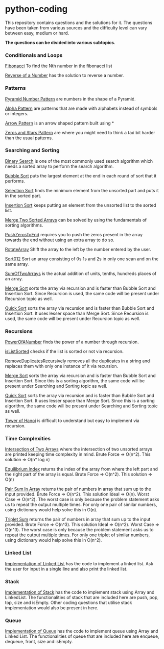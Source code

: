 # python-coding

This repository contains questions and the solutions for it.
The questions have been taken from various sources and the difficulty level can vary between easy, medium or hard.

**The questions can be divided into various subtopics.**

### Conditionals and Loops
[Fibonacci](https://github.com/karanmalh0tra/python-coding/tree/master/NthFibonacciNumber) To find the Nth number in the fibonacci list

[Reverse of a Number](https://github.com/karanmalh0tra/python-coding/tree/master/ReverseOfANumber) has the solution to reverse a number.

### Patterns

[Pyramid Number Pattern](https://github.com/karanmalh0tra/python-coding/tree/master/PyramidNumberPattern) are numbers in the shape of a Pyramid.

[Alpha Pattern](https://github.com/karanmalh0tra/python-coding/blob/master/AlphaPattern) are patterns that are made with alphabets instead of symbols or integers.

[Arrow Pattern](https://github.com/karanmalh0tra/python-coding/tree/master/ArrowPattern) is an arrow shaped pattern built using *

[Zeros and Stars Pattern](https://github.com/karanmalh0tra/python-coding/tree/master/ZerosAndStarsPattern) are where you might need to think a tad bit harder than the usual patterns.

### Searching and Sorting
[Binary Search](https://github.com/karanmalh0tra/python-coding/tree/master/BinarySearch) is one of the most commonly used search algorithm which needs a sorted array to perform the search algorithm.

[Bubble Sort](https://github.com/karanmalh0tra/python-coding/tree/master/BubbleSort) puts the largest element at the end in each round of sort that it performs.

[Selection Sort](https://github.com/karanmalh0tra/python-coding/tree/master/SelectionSort) finds the minimum element from the unsorted part and puts it in the sorted part.

[Insertion Sort](https://github.com/karanmalh0tra/python-coding/tree/master/InsertionSort) keeps putting an element from the unsorted list to the sorted list.

[Merge Two Sorted Arrays](https://github.com/karanmalh0tra/python-coding/tree/master/MergeTwoSortedArrays) can be solved by using the fundamentals of sorting algorithms.

[PushZerosToEnd](https://github.com/karanmalh0tra/python-coding/tree/master/PushZerosToEnd) requires you to push the zeros present in the array towards the end without using an extra array to do so.

[RotateArray](https://github.com/karanmalh0tra/python-coding/tree/master/RotateArray) Shift the array to the left by the number entered by the user.

[Sort012](https://github.com/karanmalh0tra/python-coding/tree/master/Sort012) Sort an array consisting of 0s 1s and 2s in only one scan and on the same array.

[SumOfTwoArrays](https://github.com/karanmalh0tra/python-coding/tree/master/SumOfTwoArrays) is the actual addition of units, tenths, hundreds places of an array.

[Merge Sort](https://github.com/karanmalh0tra/python-coding/tree/master/MergeSort) sorts the array via recursion and is faster than Bubble Sort and Insertion Sort. Since Recursion is used, the same code will be present under Recursion topic as well.

[Quick Sort](https://github.com/karanmalh0tra/python-coding/tree/master/QuickSort) sorts the array via recursion and is faster than Bubble Sort and Insertion Sort. It uses lesser space than Merge Sort. Since Recursion is used, the same code will be present under Recursion topic as well.


### Recursions

[PowerOfANumber](https://github.com/karanmalh0tra/python-coding/tree/master/PowerOfANumber) finds the power of a number through recursion.

[isListSorted](https://github.com/karanmalh0tra/python-coding/tree/master/isListSorted) checks if the list is sorted or not via recursion.

[RemoveDuplicatesRecursively](https://github.com/karanmalh0tra/python-coding/tree/master/RemoveDuplicatesRecursively) removes all the duplicates in a string and replaces them with only one instance of it via recursion.

[Merge Sort](https://github.com/karanmalh0tra/python-coding/tree/master/MergeSort) sorts the array via recursion and is faster than Bubble Sort and Insertion Sort. Since this is a sorting algorithm, the same code will be present under Searching and Sorting topic as well.

[Quick Sort](https://github.com/karanmalh0tra/python-coding/tree/master/QuickSort) sorts the array via recursion and is faster than Bubble Sort and Insertion Sort. It uses lesser space than Merge Sort. Since this is a sorting algorithm, the same code will be present under Searching and Sorting topic as well.

[Tower of Hanoi](https://github.com/karanmalh0tra/python-coding/tree/master/TowerOfHanoi) is difficult to understand but easy to implement via recursion.


### Time Complexities

[Intersection of Two Arrays](https://github.com/karanmalh0tra/python-coding/tree/master/IntersectonOfTwoArrays) where the intersection of two unsorted arrays are printed keeping time complexity in mind. Brute Force => O(n^2). This solution => O(n* log n)

[Equilibrium Index](https://github.com/karanmalh0tra/python-coding/tree/master/ArrayEquilibriumIndex) returns the index of the array from where the left part and the right part of the array is equal. Brute Force => O(n^2). This solution => O(n)

[Pair Sum In Array](https://github.com/karanmalh0tra/python-coding/tree/master/PairSumInArray) returns the pair of numbers in array that sum up to the input provided. Brute Force => O(n^2). This solution Ideal => O(n). Worst Case => O(n^2). The worst case is only because the problem statement asks us to repeat the output multiple times. For only one pair of similar numbers, using dictionary would help solve this in O(n).

[Triplet Sum](https://github.com/karanmalh0tra/python-coding/tree/master/TripletSum) returns the pair of numbers in array that sum up to the input provided. Brute Force => O(n^3). This solution Ideal => O(n^2). Worst Case => O(n^3). The worst case is only because the problem statement asks us to repeat the output multiple times. For only one triplet of similar numbers, using dictionary would help solve this in O(n^2).

### Linked List

[Implementation of Linked List](https://github.com/karanmalh0tra/python-coding/tree/master/LinkedListImplementation) has the code to implement a linked list. Ask the user for input in a single line and also print the linked list.

### Stack

[Implementation of Stack](https://github.com/karanmalh0tra/python-coding/tree/master/StackImplementation) has the code to implement stack using Array and LinkedList. The functionalities of stack that are included here are push, pop, top, size and isEmpty.
Other coding questions that utilise stack implementation would also be present in here.

### Queue

[Implementation of Queue](https://github.com/karanmalh0tra/python-coding/tree/master/QueueImplementation) has the code to implement queue using Array and Linked List. The functionalities of queue that are included here are enqueue, dequeue, front, size and isEmpty.

